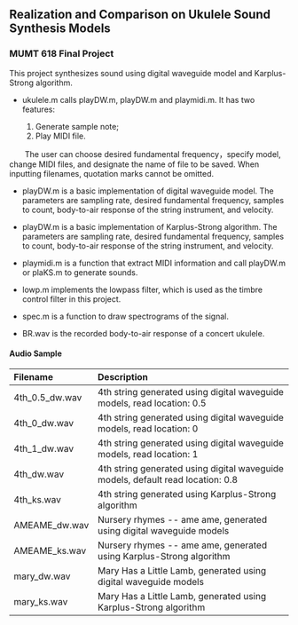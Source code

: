 ## Realization and Comparison on Ukulele Sound Synthesis Models
### MUMT 618 Final Project

This project synthesizes sound using digital waveguide model and Karplus-Strong algorithm.

- ukulele.m calls playDW.m, playDW.m and playmidi.m. It has two features:

  1. Generate sample note;
  2. Play MIDI file.  
  
&emsp;&emsp;The user can choose desired fundamental frequency，specify model, change MIDI files, and designate the name of file to be saved.
When inputting filenames, quotation marks cannot be omitted.

- playDW.m is a basic implementation of digital waveguide model. The parameters are sampling rate, desired fundamental frequency, samples to count, body-to-air response of the string instrument, and velocity.

- playDW.m is a basic implementation of Karplus-Strong algorithm. The parameters are sampling rate, desired fundamental frequency, samples to count, body-to-air response of the string instrument, and velocity.

- playmidi.m is a function that extract MIDI information and call playDW.m or plaKS.m to generate sounds.

- lowp.m implements the lowpass filter, which is used as the timbre control filter in this project.

- spec.m is a function to draw spectrograms of the signal.

- BR.wav is the recorded body-to-air response of a concert ukulele.

#### Audio Sample

Filename | Description
 :-- | :--
 4th_0.5_dw.wav | 4th string generated using digital waveguide models, read location: 0.5
 4th_0_dw.wav | 4th string generated using digital waveguide models, read location: 0
 4th_1_dw.wav | 4th string generated using digital waveguide models, read location: 1
 4th_dw.wav | 4th string generated using digital waveguide models, default read location: 0.8
 4th_ks.wav | 4th string generated using Karplus-Strong algorithm
 AMEAME_dw.wav | Nursery rhymes -- ame ame, generated using digital waveguide models
 AMEAME_ks.wav | Nursery rhymes -- ame ame, generated using Karplus-Strong algorithm
 mary_dw.wav | Mary Has a Little Lamb, generated using digital waveguide models
 mary_ks.wav | Mary Has a Little Lamb, generated using Karplus-Strong algorithm
